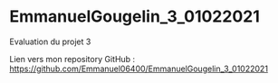# EmmanuelGougelin_3_01022021

Evaluation du projet 3

Lien vers mon repository GitHub :
https://github.com/Emmanuel06400/EmmanuelGougelin_3_01022021
